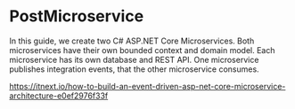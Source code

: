 # PostMicroservice

In this guide, we create two C# ASP.NET Core Microservices. Both microservices have their own bounded context and domain model. Each microservice has its own database and REST API. One microservice publishes integration events, that the other microservice consumes.

https://itnext.io/how-to-build-an-event-driven-asp-net-core-microservice-architecture-e0ef2976f33f
